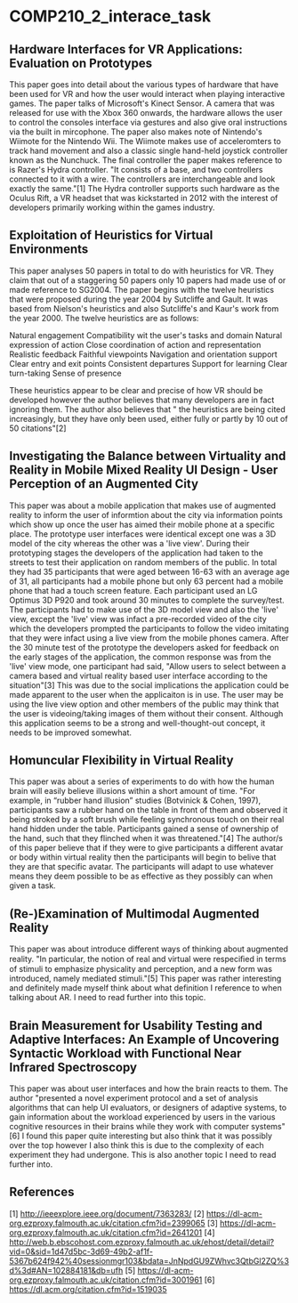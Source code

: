 # COMP210_2_interace_task

## Hardware Interfaces for VR Applications: Evaluation on Prototypes
This paper goes into detail about the various types of hardware that have been used for VR and how the user would interact when playing interactive games. The paper talks of Microsoft's Kinect Sensor. A camera that was released for use with the Xbox 360 onwards, the hardware allows the user to control the consoles interface via gestures and also give oral instructions via the built in mircophone. The paper also makes note of Nintendo's Wiimote for the Nintendo Wii. The Wiimote makes use of acceleromters to track hand movement and also a classic single hand-held joystick controller known as the Nunchuck. The final controller the paper makes reference to is Razer's Hydra controller. "It consists of a base, and two controllers connected to it with a wire. The controllers are interchangeable and look exactly the same."[1] The Hydra controller supports such hardware as the Oculus Rift, a VR headset that was kickstarted in 2012 with the interest of developers primarily working within the games industry.

## Exploitation of Heuristics for Virtual Environments
This paper analyses 50 papers in total to do with heuristics for VR. They claim that out of a staggering 50 papers only 10 papers had made use of or made reference to SG2004. The paper begins with the twelve heuristics that were proposed during the year 2004 by Sutcliffe and Gault. It was based from Nielson's heuristics and also Sutcliffe's and Kaur's work from the year 2000. The twelve heuristics are as follows: 

Natural engagement
Compatibility wit the user's tasks and domain
Natural expression of action
Close coordination of action and representation
Realistic feedback
Faithful viewpoints
Navigation and orientation support
Clear entry and exit points
Consistent departures
Support for learning
Clear turn-taking
Sense of presence

These heuristics appear to be clear and precise of how VR should be developed however the author believes that many developers are in fact ignoring them. The author also believes that " the heuristics are being cited increasingly, but they have only been used, either fully or partly by 10 out of 50 citations"[2]

## Investigating the Balance between Virtuality and Reality in Mobile Mixed Reality UI Design - User Perception of an Augmented City
This paper was about a mobile application that makes use of augmented reality to inform the user of informtion about the city via information points which show up once the user has aimed their mobile phone at a specific place. The prototype user interfaces were identical except one was a 3D model of the city whereas the other was a 'live view'. During their prototyping stages the developers of the application had taken to the streets to test their application on random members of the public. In total they had 35 participants that were aged between 16-63 with an average age of 31, all participants had a mobile phone but only 63 percent had a mobile phone that had a touch screen feature. Each participant used an LG Optimus 3D P920 and took around 30 minutes to complete the survey/test. The participants had to make use of the 3D model view and also the 'live' view, except the 'live' view was infact a pre-recorded video of the city which the developers prompted the participants to follow the video imitating that they were infact using a live view from the mobile phones camera. After the 30 minute test of the prototype the developers asked for feedback on the early stages of the application, the common response was from the 'live' view mode, one participant had said, "Allow users to select between a camera based and virtual reality based user interface according to the situation"[3] This was due to the social implications the application could be made apparent to the user when the applicaiton is in use. The user may be using the live view option and other members of the public may think that the user is videoing/taking images of them without their consent. Although this application seems to be a strong and well-thought-out concept, it needs to be improved somewhat. 

## Homuncular Flexibility in Virtual Reality
This paper was about a series of experiments to do with how the human brain will easily believe illusions within a short amount of time. "For example, in “rubber hand illusion” studies (Botvinick & Cohen, 1997), participants saw
a rubber hand on the table in front of them and observed it being stroked by a soft brush while feeling synchronous
touch on their real hand hidden under the table. Participants gained a sense of ownership of the
hand, such that they flinched when it was threatened."[4] The author/s of this paper believe that if they were to give participants a different avatar or body within virtual reality then the participants will begin to belive that they are that specific avatar. The participants will adapt to use whatever means they deem possible to be as effective as they possibly can when given a task. 

## (Re-)Examination of Multimodal Augmented Reality
This paper was about introduce different ways of thinking about augmented reality. "In particular, the notion of real and virtual were respeciﬁed in terms of stimuli to emphasize physicality and perception, and a new form was introduced, namely mediated stimuli."[5] This paper was rather interesting and definitely made myself think about what definition I reference to when talking about AR. I need to read further into this topic. 

## Brain Measurement for Usability Testing and Adaptive Interfaces: An Example of Uncovering Syntactic Workload with Functional Near Infrared Spectroscopy
This paper was about user interfaces and how the brain reacts to them. The author "presented a novel experiment protocol and a set of analysis algorithms that can help UI evaluators, or designers of adaptive systems, to gain information about the workload experienced by users in the various cognitive resources in their brains while they work with computer systems"[6] I found this paper quite interesting but also think that it was possibly over the top however I also think this is due to the complexity of each experiment they had undergone. This is also another topic I need to read further into. 


## References
[1] http://ieeexplore.ieee.org/document/7363283/
[2] https://dl-acm-org.ezproxy.falmouth.ac.uk/citation.cfm?id=2399065
[3] https://dl-acm-org.ezproxy.falmouth.ac.uk/citation.cfm?id=2641201
[4] http://web.b.ebscohost.com.ezproxy.falmouth.ac.uk/ehost/detail/detail?vid=0&sid=1d47d5bc-3d69-49b2-af1f-5367b624f942%40sessionmgr103&bdata=JnNpdGU9ZWhvc3QtbGl2ZQ%3d%3d#AN=102884181&db=ufh
[5] https://dl-acm-org.ezproxy.falmouth.ac.uk/citation.cfm?id=3001961
[6] https://dl.acm.org/citation.cfm?id=1519035
